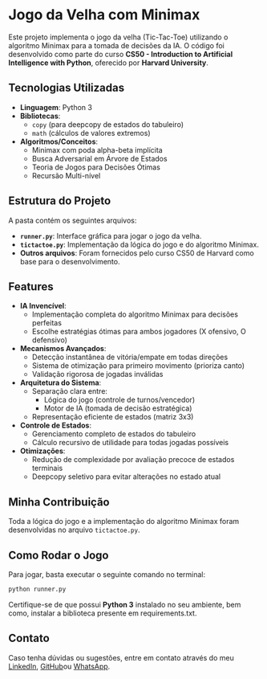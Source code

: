 # Jogo da Velha com Minimax

Este projeto implementa o jogo da velha (Tic-Tac-Toe) utilizando o algoritmo Minimax para a tomada de decisões da IA. O código foi desenvolvido como parte do curso **CS50 - Introduction to Artificial Intelligence with Python**, oferecido por **Harvard University**.

## Tecnologias Utilizadas  
- **Linguagem**: Python 3  
- **Bibliotecas**:  
  - `copy` (para deepcopy de estados do tabuleiro)  
  - `math` (cálculos de valores extremos)  
- **Algoritmos/Conceitos**:  
  - Minimax com poda alpha-beta implícita  
  - Busca Adversarial em Árvore de Estados  
  - Teoria de Jogos para Decisões Ótimas  
  - Recursão Multi-nível  
  
## Estrutura do Projeto

A pasta contém os seguintes arquivos:

- **`runner.py`**: Interface gráfica para jogar o jogo da velha.
- **`tictactoe.py`**: Implementação da lógica do jogo e do algoritmo Minimax.
- **Outros arquivos**: Foram fornecidos pelo curso CS50 de Harvard como base para o desenvolvimento.

## Features  
- **IA Invencível**:  
  - Implementação completa do algoritmo Minimax para decisões perfeitas  
  - Escolhe estratégias ótimas para ambos jogadores (X ofensivo, O defensivo)  
- **Mecanismos Avançados**:  
  - Detecção instantânea de vitória/empate em todas direções  
  - Sistema de otimização para primeiro movimento (prioriza canto)  
  - Validação rigorosa de jogadas inválidas  
- **Arquitetura do Sistema**:  
  - Separação clara entre:  
    - Lógica do jogo (controle de turnos/vencedor)  
    - Motor de IA (tomada de decisão estratégica)  
  - Representação eficiente de estados (matriz 3x3)  
- **Controle de Estados**:  
  - Gerenciamento completo de estados do tabuleiro  
  - Cálculo recursivo de utilidade para todas jogadas possíveis  
- **Otimizações**:  
  - Redução de complexidade por avaliação precoce de estados terminais  
  - Deepcopy seletivo para evitar alterações no estado atual  
  
## Minha Contribuição

Toda a lógica do jogo e a implementação do algoritmo Minimax foram desenvolvidas no arquivo `tictactoe.py`.

## Como Rodar o Jogo

Para jogar, basta executar o seguinte comando no terminal:

```bash
python runner.py
```

Certifique-se de que possui **Python 3** instalado no seu ambiente, bem como, instalar a biblioteca presente em requirements.txt.

## Contato
Caso tenha dúvidas ou sugestões, entre em contato através do meu [LinkedIn](www.linkedin.com/in/alvaro-sena), [GitHub](https://github.com/Alvaro-Sena)ou [WhatsApp](https://wa.me/447356040385).
